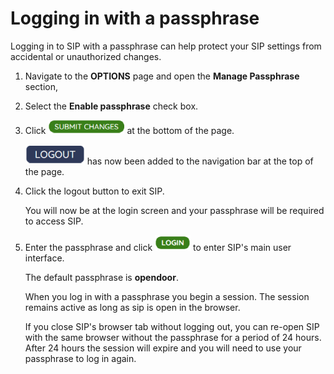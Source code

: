# Logging in with a passphrase

Logging in to SIP with a passphrase can help protect your SIP settings from accidental or unauthorized changes.

1.  Navigate to the **OPTIONS** page and open the **Manage Passphrase** section,

2.  Select the **Enable passphrase** check box.

3.  Click ![](./images/submit_button.png) at the bottom of the page.

    ![](./images/logout_btn.png) has now been added to the navigation bar at the top of the page.

4.  Click the logout button to exit SIP.

    You will now be at the login screen and your passphrase will be required to access SIP.

5.  Enter the passphrase and click ![](./images/login.png) to enter SIP's main user interface.

    The default passphrase is **opendoor**.

    When you log in with a passphrase you begin a session. The session remains active as long as sip is open in the browser.

    If you close SIP's browser tab without logging out, you can re-open SIP with the same browser without the passphrase for a period of 24 hours. After 24 hours the session will expire and you will need to use your passphrase to log in again.
